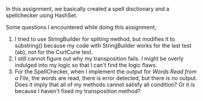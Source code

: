 In this assignment, we basically created a spell disctionary and a spellchecker using HashSet.

Some questions I encountered while doing this assignment;
1. I tried to use StringBuilder for spliting method, but modifies it to substring() because my code with StringBuilder works for the last test (ab), not for the CurtCurie test.
2. I still cannot figure out why my transposition fails. I might be overly indulged into my logic so that I can't find the logic flaws.
3. For the SpellChecker, when I implement the output for *Words Read from a File*, the words are read, there is error detected, but there is no output. Does it imply that all of my methods cannot satisfy all condition? Or it is because I haven't fixed my transposition method?
